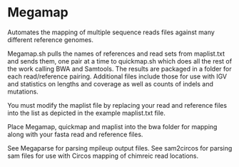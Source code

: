 # Megamap
Automates the mapping of multiple sequence reads files against many different reference genomes.

Megamap.sh pulls the names of references and read sets from maplist.txt and sends them, one pair at a time to quickmap.sh which does all the rest of the work calling BWA and Samtools.
The results are packaged in a folder for each read/reference pairing. Additional files include those for use with IGV and statistics on lengths and coverage as well as counts of indels and mutations.

You must modify the maplist file by replacing your read and reference files into the list as depicted in the example maplist.txt file.

Place Megamap, quickmap and maplist into the bwa folder for mapping along with your fasta read and reference files.

See Megaparse for parsing mpileup output files.
See sam2circos for parsing sam files for use with Circos mapping of chimreic read locations.
